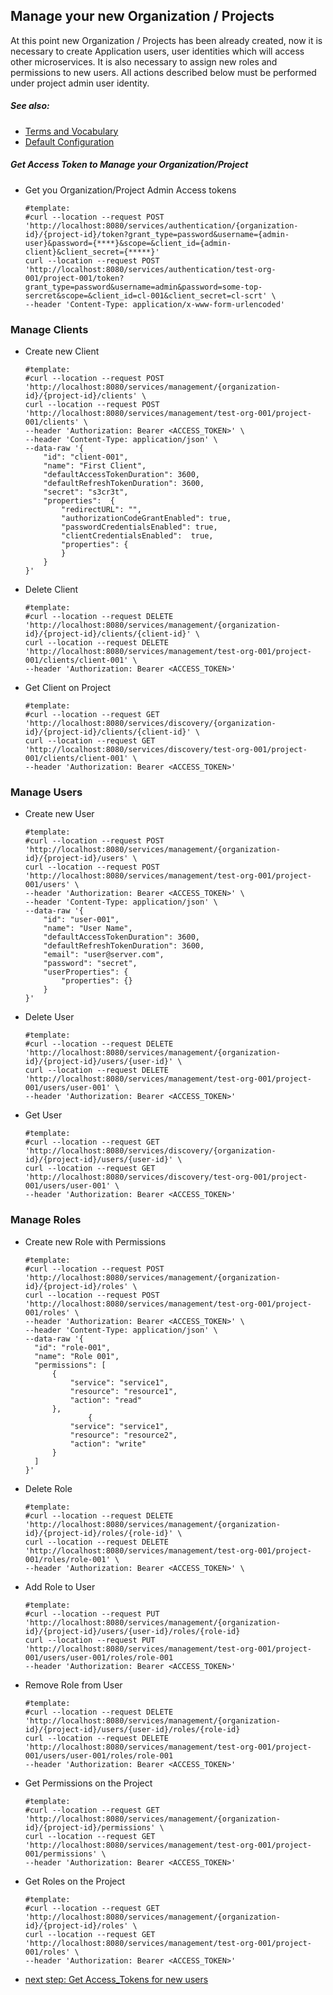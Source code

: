 ## Manage your new Organization / Projects
At this point new Organization / Projects has been already created, now it is  
necessary to create Application users, user identities which will access other microservices.
It is also necessary to assign new roles and permissions to new users. 
All actions described below must be performed under project admin user identity.
##### See also: 
* [Terms and Vocabulary](Terms-and-Vocabulary.md)
* [Default Configuration](Default-Access-Configuration.md) 

##### Get Access Token to Manage your Organization/Project
* Get you Organization/Project Admin Access tokens  
  ```
  #template:
  #curl --location --request POST 'http://localhost:8080/services/authentication/{organization-id}/{project-id}/token?grant_type=password&username={admin-user}&password={****}&scope=&client_id={admin-client}&client_secret={*****}'
  curl --location --request POST 'http://localhost:8080/services/authentication/test-org-001/project-001/token?grant_type=password&username=admin&password=some-top-sercret&scope=&client_id=cl-001&client_secret=cl-scrt' \
  --header 'Content-Type: application/x-www-form-urlencoded'
  ```

### Manage Clients
* Create new Client 
  ```
  #template:
  #curl --location --request POST 'http://localhost:8080/services/management/{organization-id}/{project-id}/clients' \
  curl --location --request POST 'http://localhost:8080/services/management/test-org-001/project-001/clients' \
  --header 'Authorization: Bearer <ACCESS_TOKEN>' \
  --header 'Content-Type: application/json' \
  --data-raw '{
      "id": "client-001",
      "name": "First Client",
      "defaultAccessTokenDuration": 3600,
      "defaultRefreshTokenDuration": 3600,
      "secret": "s3cr3t",
      "properties":  {
          "redirectURL": "",
          "authorizationCodeGrantEnabled": true,
          "passwordCredentialsEnabled": true,
          "clientCredentialsEnabled":  true,
          "properties": {
          }
      }
  }'
  ```
* Delete Client
  ```
  #template:
  #curl --location --request DELETE 'http://localhost:8080/services/management/{organization-id}/{project-id}/clients/{client-id}' \
  curl --location --request DELETE 'http://localhost:8080/services/management/test-org-001/project-001/clients/client-001' \
  --header 'Authorization: Bearer <ACCESS_TOKEN>'
  ```
* Get Client on Project
  ```
  #template:
  #curl --location --request GET 'http://localhost:8080/services/discovery/{organization-id}/{project-id}/clients/{client-id}' \
  curl --location --request GET 'http://localhost:8080/services/discovery/test-org-001/project-001/clients/client-001' \
  --header 'Authorization: Bearer <ACCESS_TOKEN>'
  ```

### Manage Users
* Create new User
  ```
  #template:
  #curl --location --request POST 'http://localhost:8080/services/management/{organization-id}/{project-id}/users' \
  curl --location --request POST 'http://localhost:8080/services/management/test-org-001/project-001/users' \
  --header 'Authorization: Bearer <ACCESS_TOKEN>' \
  --header 'Content-Type: application/json' \
  --data-raw '{
      "id": "user-001",
      "name": "User Name",
      "defaultAccessTokenDuration": 3600,
      "defaultRefreshTokenDuration": 3600,
      "email": "user@server.com",
      "password": "secret",
      "userProperties": {
          "properties": {}
      }
  }'
  ```
* Delete User
  ```
  #template:
  #curl --location --request DELETE 'http://localhost:8080/services/management/{organization-id}/{project-id}/users/{user-id}' \
  curl --location --request DELETE 'http://localhost:8080/services/management/test-org-001/project-001/users/user-001' \
  --header 'Authorization: Bearer <ACCESS_TOKEN>'    
  ```
* Get User
  ```
  #template:
  #curl --location --request GET 'http://localhost:8080/services/discovery/{organization-id}/{project-id}/users/{user-id}' \
  curl --location --request GET 'http://localhost:8080/services/discovery/test-org-001/project-001/users/user-001' \
  --header 'Authorization: Bearer <ACCESS_TOKEN>'
  ```

### Manage Roles
* Create new Role with Permissions
  ```
  #template:
  #curl --location --request POST 'http://localhost:8080/services/management/{organization-id}/{project-id}/roles' \
  curl --location --request POST 'http://localhost:8080/services/management/test-org-001/project-001/roles' \
  --header 'Authorization: Bearer <ACCESS_TOKEN>' \
  --header 'Content-Type: application/json' \
  --data-raw '{
    "id": "role-001",
    "name": "Role 001",
    "permissions": [
        {
            "service": "service1",
            "resource": "resource1",
            "action": "read"
        },
                {
            "service": "service1",
            "resource": "resource2",
            "action": "write"
        }
    ]
  }'  
  ```
* Delete Role
  ```
  #template:
  #curl --location --request DELETE 'http://localhost:8080/services/management/{organization-id}/{project-id}/roles/{role-id}' \
  curl --location --request DELETE 'http://localhost:8080/services/management/test-org-001/project-001/roles/role-001' \
  --header 'Authorization: Bearer <ACCESS_TOKEN>' \
  ```
* Add Role to User
  ```
  #template:
  #curl --location --request PUT 'http://localhost:8080/services/management/{organization-id}/{project-id}/users/{user-id}/roles/{role-id}
  curl --location --request PUT 'http://localhost:8080/services/management/test-org-001/project-001/users/user-001/roles/role-001
  --header 'Authorization: Bearer <ACCESS_TOKEN>'
  ```
* Remove Role from User
  ```
  #template:
  #curl --location --request DELETE 'http://localhost:8080/services/management/{organization-id}/{project-id}/users/{user-id}/roles/{role-id}
  curl --location --request DELETE 'http://localhost:8080/services/management/test-org-001/project-001/users/user-001/roles/role-001
  --header 'Authorization: Bearer <ACCESS_TOKEN>'
  ```
* Get Permissions on the Project
  ```
  #template:
  #curl --location --request GET 'http://localhost:8080/services/management/{organization-id}/{project-id}/permissions' \
  curl --location --request GET 'http://localhost:8080/services/management/test-org-001/project-001/permissions' \
  --header 'Authorization: Bearer <ACCESS_TOKEN>'
  ```
* Get Roles on the Project
  ```
  #template:
  #curl --location --request GET 'http://localhost:8080/services/management/{organization-id}/{project-id}/roles' \
  curl --location --request GET 'http://localhost:8080/services/management/test-org-001/project-001/roles' \
  --header 'Authorization: Bearer <ACCESS_TOKEN>'
  ```

* [next step: Get Access_Tokens for new users](02d-getting-access-tokens-for-new-users.md)
